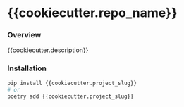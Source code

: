 # {{cookiecutter.repo_name}}

### Overview

{{cookiecutter.description}}

### Installation

```bash
pip install {{cookiecutter.project_slug}}
# or
poetry add {{cookiecutter.project_slug}}